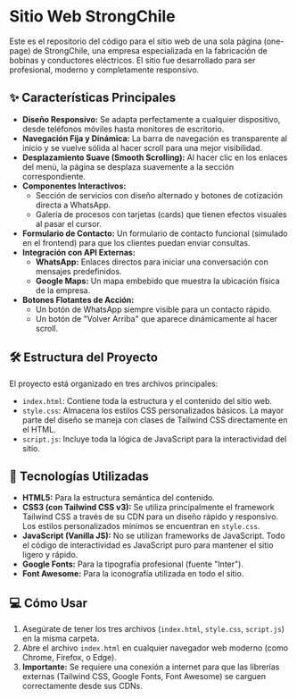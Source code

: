 # Sitio Web StrongChile

Este es el repositorio del código para el sitio web de una sola página (one-page) de StrongChile, una empresa especializada en la fabricación de bobinas y conductores eléctricos. El sitio fue desarrollado para ser profesional, moderno y completamente responsivo.

## ✨ Características Principales

-   **Diseño Responsivo:** Se adapta perfectamente a cualquier dispositivo, desde teléfonos móviles hasta monitores de escritorio.
-   **Navegación Fija y Dinámica:** La barra de navegación es transparente al inicio y se vuelve sólida al hacer scroll para una mejor visibilidad.
-   **Desplazamiento Suave (Smooth Scrolling):** Al hacer clic en los enlaces del menú, la página se desplaza suavemente a la sección correspondiente.
-   **Componentes Interactivos:**
    -   Sección de servicios con diseño alternado y botones de cotización directa a WhatsApp.
    -   Galería de procesos con tarjetas (cards) que tienen efectos visuales al pasar el cursor.
-   **Formulario de Contacto:** Un formulario de contacto funcional (simulado en el frontend) para que los clientes puedan enviar consultas.
-   **Integración con API Externas:**
    -   **WhatsApp:** Enlaces directos para iniciar una conversación con mensajes predefinidos.
    -   **Google Maps:** Un mapa embebido que muestra la ubicación física de la empresa.
-   **Botones Flotantes de Acción:**
    -   Un botón de WhatsApp siempre visible para un contacto rápido.
    -   Un botón de "Volver Arriba" que aparece dinámicamente al hacer scroll.

## 🛠️ Estructura del Proyecto

El proyecto está organizado en tres archivos principales:

-   `index.html`: Contiene toda la estructura y el contenido del sitio web.
-   `style.css`: Almacena los estilos CSS personalizados básicos. La mayor parte del diseño se maneja con clases de Tailwind CSS directamente en el HTML.
-   `script.js`: Incluye toda la lógica de JavaScript para la interactividad del sitio.

## 🚀 Tecnologías Utilizadas

-   **HTML5:** Para la estructura semántica del contenido.
-   **CSS3 (con Tailwind CSS v3):** Se utiliza principalmente el framework Tailwind CSS a través de su CDN para un diseño rápido y responsivo. Los estilos personalizados mínimos se encuentran en `style.css`.
-   **JavaScript (Vanilla JS):** No se utilizan frameworks de JavaScript. Todo el código de interactividad es JavaScript puro para mantener el sitio ligero y rápido.
-   **Google Fonts:** Para la tipografía profesional (fuente "Inter").
-   **Font Awesome:** Para la iconografía utilizada en todo el sitio.

## 💻 Cómo Usar

1.  Asegúrate de tener los tres archivos (`index.html`, `style.css`, `script.js`) en la misma carpeta.
2.  Abre el archivo `index.html` en cualquier navegador web moderno (como Chrome, Firefox, o Edge).
3.  **Importante:** Se requiere una conexión a internet para que las librerías externas (Tailwind CSS, Google Fonts, Font Awesome) se carguen correctamente desde sus CDNs.